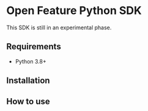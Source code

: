 # Open Feature Python SDK
This SDK is still in an experimental phase.

## Requirements
- Python 3.8+

## Installation


## How to use
